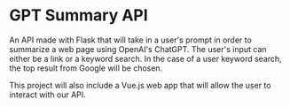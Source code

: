 # GPT Summary API

An API made with Flask that will take in a user's prompt in order to summarize a web page using OpenAI's ChatGPT. The user's input can either be a link or a keyword search. In the case of a user keyword search, the top result from Google will be chosen.

This project will also include a Vue.js web app that will allow the user to interact with our API.